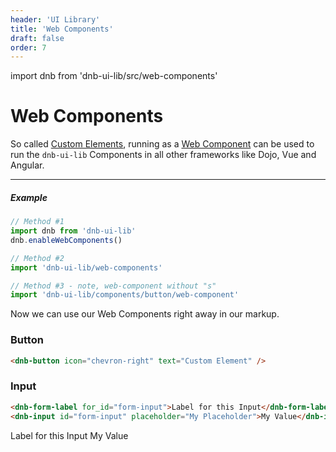 ```yaml
---
header: 'UI Library'
title: 'Web Components'
draft: false
order: 7
---
```


import dnb from 'dnb-ui-lib/src/web-components'

# Web Components

So called [Custom Elements](https://www.w3.org/TR/custom-elements/), running as a [Web Component](https://github.com/w3c/webcomponents/) can be used to run the `dnb-ui-lib` Components in all other frameworks like Dojo, Vue and Angular.

---

##### Example

```jsx
// Method #1
import dnb from 'dnb-ui-lib'
dnb.enableWebComponents()

// Method #2
import 'dnb-ui-lib/web-components'

// Method #3 - note, web-component without "s"
import 'dnb-ui-lib/components/button/web-component'
```

Now we can use our Web Components right away in our markup.

### Button

<!-- prettier-ignore-start -->

```html
<dnb-button icon="chevron-right" text="Custom Element" />
```

<div class="demo-box">
  <dnb-button icon="chevron-right" text="Custom Element" />
</div>

### Input

```html
<dnb-form-label for_id="form-input">Label for this Input</dnb-form-label>
<dnb-input id="form-input" placeholder="My Placeholder">My Value</dnb-input>
```

<div class="demo-box">
  <dnb-form-label for_id="form-input" >Label for this Input</dnb-form-label>
  <dnb-input id="form-input" placeholder="My Placeholder">My Value</dnb-input>
</div>

<!-- prettier-ignore-end -->

